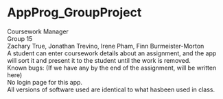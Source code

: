 # AppProg_GroupProject
Coursework Manager  
Group 15  
Zachary True, Jonathan Trevino, Irene Pham, Finn Burmeister-Morton  
A student can enter coursework details about an assignment, and the app will sort it and present it to the student until the work is removed.  
Known bugs: (If we have any by the end of the assignment, will be written here)  
No login page for this app.  
All versions of software used are identical to what hasbeen used in class.  
